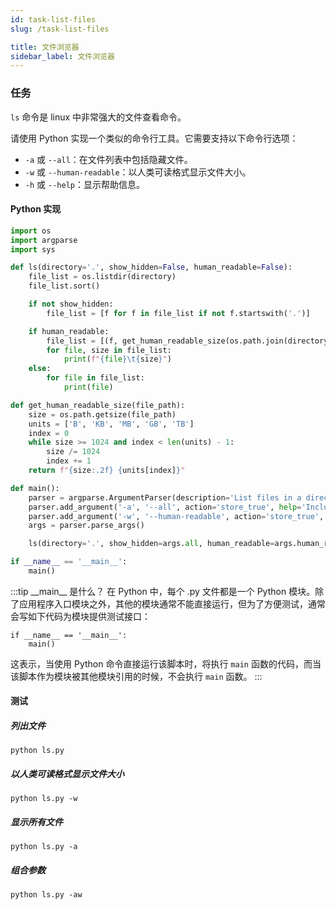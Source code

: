 ```yaml
---
id: task-list-files
slug: /task-list-files

title: 文件浏览器
sidebar_label: 文件浏览器
---
```


### 任务
`ls` 命令是 linux 中非常强大的文件查看命令。

请使用 Python 实现一个类似的命令行工具。它需要支持以下命令行选项：
- `-a` 或 `--all`：在文件列表中包括隐藏文件。
- `-w` 或 `--human-readable`：以人类可读格式显示文件大小。
- `-h` 或 `--help`：显示帮助信息。

#### Python 实现

```python title="ls.py"
import os
import argparse
import sys

def ls(directory='.', show_hidden=False, human_readable=False):
    file_list = os.listdir(directory)
    file_list.sort()

    if not show_hidden:
        file_list = [f for f in file_list if not f.startswith('.')]

    if human_readable:
        file_list = [(f, get_human_readable_size(os.path.join(directory, f))) for f in file_list]
        for file, size in file_list:
            print(f"{file}\t{size}")
    else:
        for file in file_list:
            print(file)

def get_human_readable_size(file_path):
    size = os.path.getsize(file_path)
    units = ['B', 'KB', 'MB', 'GB', 'TB']
    index = 0
    while size >= 1024 and index < len(units) - 1:
        size /= 1024
        index += 1
    return f"{size:.2f} {units[index]}"

def main():
    parser = argparse.ArgumentParser(description='List files in a directory.')
    parser.add_argument('-a', '--all', action='store_true', help='Include hidden files')
    parser.add_argument('-w', '--human-readable', action='store_true', help='Display file sizes in human-readable format')
    args = parser.parse_args()

    ls(directory='.', show_hidden=args.all, human_readable=args.human_readable)

if __name__ == '__main__':
    main()
```

:::tip \_\_main\_\_ 是什么？
在 Python 中，每个 .py 文件都是一个 Python 模块。除了应用程序入口模块之外，其他的模块通常不能直接运行，但为了方便测试，通常会写如下代码为模块提供测试接口：
```
if __name__ == '__main__':
    main()
```
这表示，当使用 Python 命令直接运行该脚本时，将执行 `main` 函数的代码，而当该脚本作为模块被其他模块引用的时候，不会执行 `main` 函数。
:::

#### 测试
##### 列出文件
```
python ls.py   
```
##### 以人类可读格式显示文件大小
```shell
python ls.py -w
```
##### 显示所有文件
```shell
python ls.py -a
```
##### 组合参数
```shell
python ls.py -aw
```

